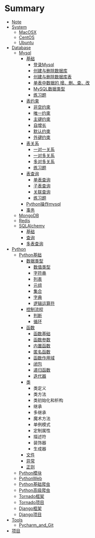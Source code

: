 # Summary

* [Note](README.md)
* [System](system.md)
  * [MacOSX](system/macosx.md)
  * [CentOS](system/centos.md)
  * [Ubuntu](system/ubuntu.md)
* [Database](database.md)
  * [Mysql](database/mysql.md)
    * [基础](database/mysql/ji-chu.md)
      * [登录Mysql](database/mysql/ji-chu/deng-lu-mysql.md)
      * [创建与删除数据库](database/mysql/ji-chu/chuang-jian-yu-shan-chu-shu-ju-ku.md)
      * [创建与删除数据库表](database/mysql/ji-chu/chuang-jian-yu-shan-chu-shu-ju-ku-biao.md)
      * [单表中数据的 增、删、查、改](database/mysql/ji-chu/dan-biao-zhong-shu-ju-de-zeng-3001-shan-3001-cha-3001-gai.md)
      * [MySQL数据类型](database/mysql/ji-chu/mysqlshu-ju-lei-xing.md)
      * [练习题](database/mysql/ji-chu/lian-xi-ti.md)
    * [表约束](database/mysql/biao-yue-shu.md)
      * [非空约束](database/mysql/biao-yue-shu/fei-kong-yue-shu.md)
      * [唯一约束](database/mysql/biao-yue-shu/wei-yi-yue-shu.md)
      * [主键约束](database/mysql/biao-yue-shu/zhu-jian-yue-shu.md)
      * [自增长](database/mysql/biao-yue-shu/zi-zeng-chang.md)
      * [默认约束](database/mysql/biao-yue-shu/mo-ren-yue-shu.md)
      * [外键约束](database/mysql/biao-yue-shu/wai-jian-yue-shu.md)
    * [表关系](database/mysql/biao-guan-xi.md)
      * [一对一关系](database/mysql/biao-guan-xi/yi-dui-yi-guan-xi.md)
      * [一对多关系](database/mysql/biao-guan-xi/yi-dui-duo-guan-xi.md)
      * [多对多关系](database/mysql/biao-guan-xi/duo-dui-duo-guan-xi.md)
      * [练习题](database/mysql/biao-guan-xi/lian-xi-ti.md)
    * [表查询](database/mysql/biao-cha-xun.md)
      * [单表查询](database/mysql/biao-cha-xun/dan-biao-cha-xun.md)
      * [子表查询](database/mysql/biao-cha-xun/zi-biao-cha-xun.md)
      * [关联查询](database/mysql/biao-cha-xun/guan-lian-cha-xun.md)
      * [练习题](database/mysql/biao-cha-xun/lian-xi-ti.md)
    * [Python操作mysql](database/mysql/pythoncao-zuo-mysql.md)
    * [事务](database/mysql/shi-wu.md)
  * [MongoDB](database/mongodb.md)
  * [Redis](database/redis.md)
  * [SQLAlchemy](database/sqlalchemy.md)
    * [基础](database/sqlalchemy/ji-chu.md)
    * [查询](database/sqlalchemy/cha-xun.md)
    * [多表查询](database/sqlalchemy/duo-biao-cha-xun.md)
* [Python](python.md)
  * [Python基础](python/pythonji-chu.md)
    * [数据类型](python/pythonji-chu/shu-ju-lei-xing.md)
      * [数值类型](python/pythonji-chu/shu-ju-lei-xing/shu-zhi-lei-xing.md)
      * [字符串](python/pythonji-chu/shu-ju-lei-xing/zi-fu-chuan.md)
      * [列表](python/pythonji-chu/shu-ju-lei-xing/lie-biao.md)
      * [元组](python/pythonji-chu/shu-ju-lei-xing/yuan-zu.md)
      * [集合](python/pythonji-chu/shu-ju-lei-xing/ji-he.md)
      * [字典](python/pythonji-chu/shu-ju-lei-xing/zi-dian.md)
      * [逻辑运算符](python/pythonji-chu/shu-ju-lei-xing/luo-ji-yun-suan-fu.md)
    * [控制流程](python/pythonji-chu/kong-zhi-liu-cheng.md)
      * [判断](python/pythonji-chu/kong-zhi-liu-cheng/pan-duan.md)
      * [循环](python/pythonji-chu/kong-zhi-liu-cheng/xun-huan.md)
    * [函数](python/pythonji-chu/han-shu.md)
      * [函数基础](python/pythonji-chu/han-shu/han-shu-ji-chu.md)
      * [函数参数](python/pythonji-chu/han-shu/han-shu-can-shu.md)
      * [内置函数](python/pythonji-chu/han-shu/nei-zhi-han-shu.md)
      * [匿名函数](python/pythonji-chu/han-shu/ni-ming-han-shu.md)
      * [函数作用域](python/pythonji-chu/han-shu/han-shu-zuo-yong-yu.md)
      * [闭包](python/pythonji-chu/han-shu/bi-bao.md)
      * [递归函数](python/pythonji-chu/han-shu/di-gui-han-shu.md)
      * [迭代器](python/pythonji-chu/han-shu/die-dai-qi.md)
    * [类](python/pythonji-chu/lei.md)
      * 类定义
      * 类方法
      * 类初始化和析构
      * 继承
      * 多继承
      * 魔术方法
      * 单例模式
      * 定制属性
      * 描述符
      * 装饰器
      * 生成器
    * [文件](python/pythonji-chu/wen-jian.md)
    * [异常](python/pythonji-chu/yi-chang.md)
    * [正则](python/pythonji-chu/zheng-ze.md)
  * [Python模块](python/pythonmo-kuai.md)
  * [PythonWeb](python/pythonweb.md)
  * [Python基础爬虫](python/pythonji-chu-pa-chong.md)
  * [Python高级爬虫](python/pythongao-ji-pa-chong.md)
  * [Tornado框架](python/tornadokuang-jia.md)
  * [Tornado项目](python/tornadoxiang-mu.md)
  * [Django框架](python/djangokuang-jia.md)
  * [Django项目](python/djangoxiang-mu.md)
* [Tools](tools.md)
  * [Pycharm\_and\_Git](tools/pycharmand-git.md)
* [项目](xiang-mu.md)

